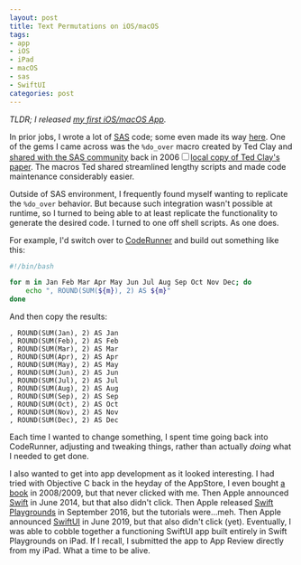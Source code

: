 ```yaml
---
layout: post
title: Text Permutations on iOS/macOS
tags:
- app
- iOS
- iPad
- macOS
- sas
- SwiftUI
categories: post
---
```


_TLDR; I released [my first iOS/macOS App](/do-over/)._

In prior jobs, I wrote a lot of [SAS](https://www.sas.com) code; some even made its way [here](/tag-sas/).
One of the gems I came across was the `%do_over` macro created by Ted Clay and [shared with the SAS community](https://support.sas.com/resources/papers/proceedings/proceedings/sugi31/040-31.pdf) back in 2006<label for="local-copy" class="margin-toggle sidenote-number"></label><input type="checkbox" id="local-copy" class="margin-toggle"/><span class="sidenote"><a href="/do-over/040-31.pdf">local copy of Ted Clay's paper</a></span>.
The macros Ted shared streamlined lengthy scripts and made code maintenance considerably easier.

Outside of SAS environment, I frequently found myself wanting to replicate the `%do_over` behavior.
But because such integration wasn't possible at runtime, so I turned to being able to at least replicate the functionality to generate the desired code.
I turned to one off shell scripts. As one does.

<!--more-->

For example, I'd switch over to [CodeRunner](https://coderunnerapp.com) and build out something like this:

```bash
#!/bin/bash

for m in Jan Feb Mar Apr May Jun Jul Aug Sep Oct Nov Dec; do
    echo ", ROUND(SUM(${m}), 2) AS ${m}"
done
```

And then copy the results:

```
, ROUND(SUM(Jan), 2) AS Jan
, ROUND(SUM(Feb), 2) AS Feb
, ROUND(SUM(Mar), 2) AS Mar
, ROUND(SUM(Apr), 2) AS Apr
, ROUND(SUM(May), 2) AS May
, ROUND(SUM(Jun), 2) AS Jun
, ROUND(SUM(Jul), 2) AS Jul
, ROUND(SUM(Aug), 2) AS Aug
, ROUND(SUM(Sep), 2) AS Sep
, ROUND(SUM(Oct), 2) AS Oct
, ROUND(SUM(Nov), 2) AS Nov
, ROUND(SUM(Dec), 2) AS Dec
```

Each time I wanted to change something, I spent time going back into CodeRunner, adjusting and tweaking things, rather than actually _doing_ what I needed to get done.

I also wanted to get into app development as it looked interesting.
I had tried with Objective C back in the heyday of the AppStore, I even bought [a book](https://www.amazon.com/Programming-Objective-C-2-0-Stephen-Kochan/dp/0321566157#detailBullets_feature_div) in 2008/2009, but that never clicked with me.
Then Apple announced [Swift](https://developer.apple.com/xcode/swift/) in June 2014, but that also didn't click.
Then Apple released [Swift Playgrounds](https://www.apple.com/swift/playgrounds/) in September 2016, but the tutorials were...meh.
Then Apple announced [SwiftUI](https://developer.apple.com/xcode/swiftui/) in June 2019, but that also didn't click (yet).
Eventually, I was able to cobble together a functioning SwiftUI app built entirely in Swift Playgrounds on iPad.
If I recall, I submitted the app to App Review directly from my iPad.
What a time to be alive.
